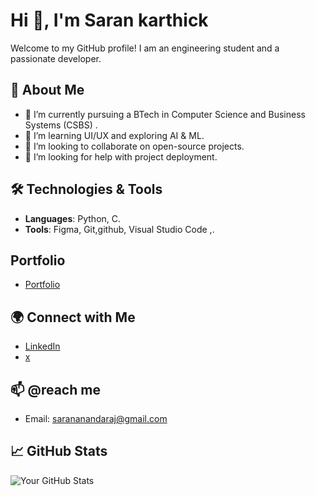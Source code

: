 # Hi 👋, I'm Saran karthick 

Welcome to my GitHub profile! I am an engineering student and a passionate developer.

## 🚀 About Me
- 🔭 I’m currently pursuing a BTech in Computer Science and Business Systems (CSBS) .
- 🌱 I’m learning UI/UX and exploring AI &  ML.
- 👯 I’m looking to collaborate on open-source projects.
- 🤔 I’m looking for help with project deployment.

## 🛠️ Technologies & Tools
- **Languages**: Python, C.
- **Tools**: Figma, Git,github, Visual Studio Code ,.

## Portfolio
- [Portfolio](https://saran612.github.io/)

## 🌍 Connect with Me
- [LinkedIn](https://www.linkedin.com/in/saran-karthick-1b2a51329/)
- [x](https://www.x.com/saran_0612/)

## 📫 @reach me
- Email: sarananandaraj@gmail.com

## 📈 GitHub Stats
![Your GitHub Stats](https://github-readme-stats.vercel.app/api?username=saran612&show_icons=true)
